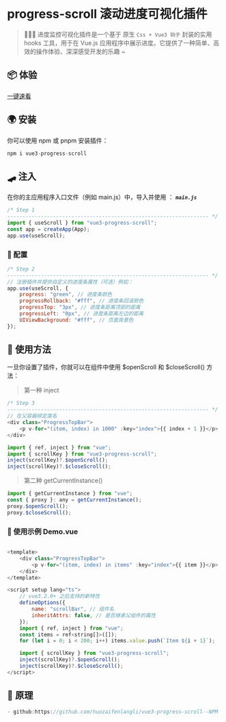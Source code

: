 # progress-scroll 滚动进度可视化插件

> 🤖🎉🎉 进度监控可视化插件是一个基于 原生 `Css + Vue3 钩子` 封装的实用 hooks 工具，用于在 Vue.js 应用程序中展示进度。它提供了一种简单、高效的操作体验、深深感受开发的乐趣 ~

## 📦 体验

[一键速看](https://huozaifenlangli.github.io/Vue3-template/#/scroll)

## 🌍 安装

你可以使用 npm 或 pnpm 安装插件：

```javascript
npm i vue3-progress-scroll
```

## 🛹 注入

在你的主应用程序入口文件（例如 main.js）中，导入并使用 ：
**_`main.js`_**

```javascript
/* Step 1
------------------------------------------------------------------ */
import { useScroll } from "vue3-progress-scroll";
const app = createApp(App);
app.use(useScroll);
```

### 🎉 配置

```javascript
/* Step 2
------------------------------------------------------------------ */
// 注册插件并提供自定义的进度条属性（可选）例如：
app.use(useScroll, {
	progress: "green", // 进度条颜色
	progressRollback: "#fff", // 进度条回滚颜色
	progressTop: "3px", // 进度条距离顶部的距离
	progressLeft: "0px", // 进度条距离左边的距离
	UIViewBackground: "#fff", // 页面背景色
});
```

## 🤖 使用方法

一旦你设置了插件，你就可以在组件中使用 $openScroll 和 $closeScroll() 方法：

> 第一种 inject

```javascript
/* Step 3
------------------------------------------------------------------ */
// 在父容器绑定类名
<div class="ProgressTopBar">
    <p v-for="(item, index) in 1000" :key="index">{{ index + 1 }}</p>
</div>

import { ref, inject } from "vue";
import { scrollKey } from "vue3-progress-scroll";
inject(scrollKey)?.$openScroll();
inject(scrollKey)?.$closeScroll();
```

> 第二种 getCurrentInstance()

```javascript
import { getCurrentInstance } from "vue";
const { proxy }: any = getCurrentInstance();
proxy.$openScroll();
proxy.$closeScroll();
```

### 📝 使用示例 Demo.vue

```javascript

<template>
	<div class="ProgressTopBar">
		<p v-for="(item, index) in items" :key="index">{{ item }}</p>
	</div>
</template>

<script setup lang="ts">
	// vue3.2.0+ 之后支持的新特性
	defineOptions({
		name: "scrollBar", // 组件名
		inheritAttrs: false, // 是否继承父组件的属性
	});
	import { ref, inject } from "vue";
	const items = ref<string[]>([]);
	for (let i = 0; i < 200; i++) items.value.push(`Item ${i + 1}`);

	import { scrollKey } from "vue3-progress-scroll";
	inject(scrollKey)?.$openScroll();
	inject(scrollKey)?.$closeScroll();
</script>

```

## 💌 原理

```javascript
- github:https://github.com/huozaifenlangli/vue3-progress-scroll--NPM
```
